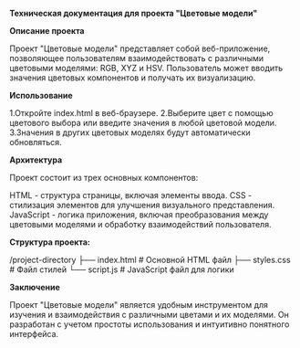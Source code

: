 **Техническая документация для проекта "Цветовые модели"**   

**Описание проекта**  

Проект "Цветовые модели" представляет собой веб-приложение, позволяющее пользователям взаимодействовать с различными цветовыми моделями: RGB, XYZ и HSV. Пользователь может вводить значения цветовых компонентов и получать их визуализацию.  


**Использование**  

1.Откройте index.html в веб-браузере.
2.Выберите цвет с помощью цветового выбора или введите значения в любой цветовой модели.
3.Значения в других цветовых моделях будут автоматически обновляться.  


**Архитектура**  

Проект состоит из трех основных компонентов:  


HTML - структура страницы, включая элементы ввода.
CSS - стилизация элементов для улучшения визуального представления.
JavaScript - логика приложения, включая преобразования между цветовыми моделями и обработку взаимодействий пользователя.  


**Структура проекта:**  


/project-directory
    ├── index.html      # Основной HTML файл
    ├── styles.css      # Файл стилей
    └── script.js       # JavaScript файл для логики  


**Заключение**  

Проект "Цветовые модели" является удобным инструментом для изучения и взаимодействия с различными цветами и их моделями. Он разработан с учетом простоты использования и интуитивно понятного интерфейса.

